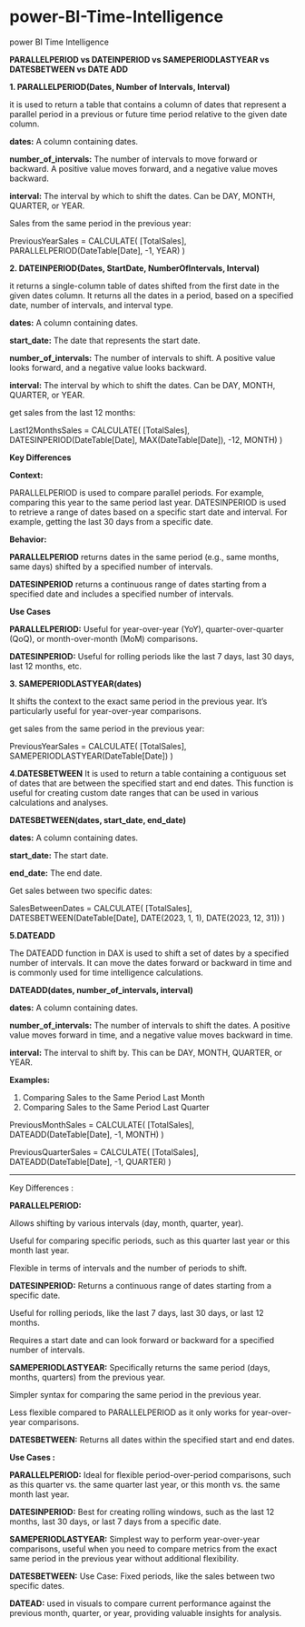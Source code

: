 # power-BI-Time-Intelligence
power BI Time Intelligence

**PARALLELPERIOD vs DATEINPERIOD vs SAMEPERIODLASTYEAR vs DATESBETWEEN vs DATE ADD**

**1. PARALLELPERIOD(Dates, Number of Intervals, Interval)**

it is used to return a table that contains a column of dates that represent a parallel period in a previous or future time period relative to the given date column.

**dates:** A column containing dates.

**number_of_intervals:** The number of intervals to move forward or backward. A positive value moves forward, and a negative value moves backward.

**interval:** The interval by which to shift the dates. Can be DAY, MONTH, QUARTER, or YEAR.

Sales from the same period in the previous year:

PreviousYearSales = 
CALCULATE(
    [TotalSales],
    PARALLELPERIOD(DateTable[Date], -1, YEAR)
)

**2. DATEINPERIOD(Dates, StartDate, NumberOfIntervals, Interval)**

it returns a single-column table of dates shifted from the first date in the given dates column. It returns all the dates in a period, based on a specified date, number of intervals, and interval type.

**dates:** A column containing dates.

**start_date:** The date that represents the start date.

**number_of_intervals:** The number of intervals to shift. A positive value looks forward, and a negative value looks backward.

**interval:** The interval by which to shift the dates. Can be DAY, MONTH, QUARTER, or YEAR.

get sales from the last 12 months:

Last12MonthsSales = 
CALCULATE(
    [TotalSales],
    DATESINPERIOD(DateTable[Date], MAX(DateTable[Date]), -12, MONTH)
)

**Key Differences**

**Context:**

PARALLELPERIOD is used to compare parallel periods. For example, comparing this year to the same period last year.
DATESINPERIOD is used to retrieve a range of dates based on a specific start date and interval. For example, getting the last 30 days from a specific date.

**Behavior:**

**PARALLELPERIOD** returns dates in the same period (e.g., same months, same days) shifted by a specified number of intervals.

**DATESINPERIOD** returns a continuous range of dates starting from a specified date and includes a specified number of intervals.

**Use Cases**

**PARALLELPERIOD:** Useful for year-over-year (YoY), quarter-over-quarter (QoQ), or month-over-month (MoM) comparisons.

**DATESINPERIOD:** Useful for rolling periods like the last 7 days, last 30 days, last 12 months, etc.

**3. SAMEPERIODLASTYEAR(dates)**

It shifts the context to the exact same period in the previous year. It’s particularly useful for year-over-year comparisons.

get sales from the same period in the previous year:

PreviousYearSales = 
CALCULATE(
    [TotalSales],
    SAMEPERIODLASTYEAR(DateTable[Date])
)

**4.DATESBETWEEN**
It is used to return a table containing a contiguous set of dates that are between the specified start and end dates. This function is useful for creating custom date ranges that can be used in various calculations and analyses.

**DATESBETWEEN(dates, start_date, end_date)**

**dates:** A column containing dates.

**start_date:** The start date.

**end_date:** The end date.

Get sales between two specific dates:

SalesBetweenDates = 
CALCULATE(
    [TotalSales],
    DATESBETWEEN(DateTable[Date], DATE(2023, 1, 1), DATE(2023, 12, 31))
)

**5.DATEADD**

The DATEADD function in DAX is used to shift a set of dates by a specified number of intervals. It can move the dates forward or backward in time and is commonly used for time intelligence calculations.

**DATEADD(dates, number_of_intervals, interval)**

**dates:** A column containing dates.

**number_of_intervals:** The number of intervals to shift the dates. A positive value moves forward in time, and a negative value moves backward in time.

**interval:** The interval to shift by. This can be DAY, MONTH, QUARTER, or YEAR.

**Examples:**
1. Comparing Sales to the Same Period Last Month
2. Comparing Sales to the Same Period Last Quarter

PreviousMonthSales = 
CALCULATE(
    [TotalSales],
    DATEADD(DateTable[Date], -1, MONTH)
)

PreviousQuarterSales = 
CALCULATE(
    [TotalSales],
    DATEADD(DateTable[Date], -1, QUARTER)
)

--------------------------------------------------------------------------------------------------------------------------------------------
Key Differences :

**PARALLELPERIOD:**

Allows shifting by various intervals (day, month, quarter, year).

Useful for comparing specific periods, such as this quarter last year or this month last year.

Flexible in terms of intervals and the number of periods to shift.

**DATESINPERIOD:**
Returns a continuous range of dates starting from a specific date.

Useful for rolling periods, like the last 7 days, last 30 days, or last 12 months.

Requires a start date and can look forward or backward for a specified number of intervals.

**SAMEPERIODLASTYEAR:**
Specifically returns the same period (days, months, quarters) from the previous year.

Simpler syntax for comparing the same period in the previous year.

Less flexible compared to PARALLELPERIOD as it only works for year-over-year comparisons.

**DATESBETWEEN:**  Returns all dates within the specified start and end dates.

**Use Cases :**

**PARALLELPERIOD:** Ideal for flexible period-over-period comparisons, such as this quarter vs. the same quarter last year, or this month vs. the same month last year.

**DATESINPERIOD:** Best for creating rolling windows, such as the last 12 months, last 30 days, or last 7 days from a specific date.

**SAMEPERIODLASTYEAR:** Simplest way to perform year-over-year comparisons, useful when you need to compare metrics from the exact same period in the previous year without additional flexibility.

**DATESBETWEEN:** Use Case: Fixed periods, like the sales between two specific dates.

**DATEAD:** used in visuals to compare current performance against the previous month, quarter, or year, providing valuable insights for analysis.
